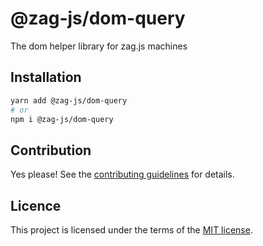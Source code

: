 # @zag-js/dom-query

The dom helper library for zag.js machines

## Installation

```sh
yarn add @zag-js/dom-query
# or
npm i @zag-js/dom-query
```

## Contribution

Yes please! See the [contributing guidelines](https://github.com/chakra-ui/zag/blob/main/CONTRIBUTING.md) for details.

## Licence

This project is licensed under the terms of the [MIT license](https://github.com/chakra-ui/zag/blob/main/LICENSE).
